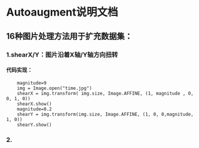 # Autoaugment说明文档
## 16种图片处理方法用于扩充数据集：
### 1.shearX/Y：图片沿着X轴/Y轴方向扭转
#### 代码实现：
``` 
	magnitude=9
	img = Image.open("time.jpg")
	shearX = img.transform( img.size, Image.AFFINE, (1, magnitude , 0, 0, 1, 0))
	shearX.show()
	magnitude=0.2
	shearY = img.transform(img.size, Image.AFFINE, (1, 0, 0,magnitude, 1, 0))
	shearY.show()
```
### 2.
